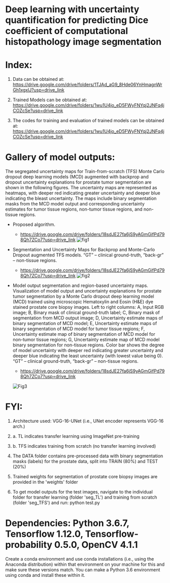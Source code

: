 
# Deep learning with uncertainty quantification for predicting Dice coefficient of computational histopathology image segmentation




# Index:

1. Data can be obtained at: https://drive.google.com/drive/folders/1TJAd_aG9_8Hde06YnHmagnWrGh1xgxlJ?usp=drive_link

2. Trained Models can be obtained at: https://drive.google.com/drive/folders/1wu1U4jo_eD5FWyFNYqj2JNFq4jCOZcSe?usp=drive_link

3. The codes for training and evaluation of trained models can be obtained at: https://drive.google.com/drive/folders/1wu1U4jo_eD5FWyFNYqj2JNFq4jCOZcSe?usp=drive_link

 

# Gallery of model outputs: 
The segregated uncertainty maps for Train-from-scratch (TFS) Monte Carlo dropout deep learning models (MCD) augmented with backprop and dropout uncertainty explanations for prostate tumor segmentation are shown in the following figures. The uncertainty maps are represented as heatmaps, with deeper red indicating greater uncertainty and deeper blue indicating the bleast uncertainty. The maps include binary segmentation masks from the MCD model output and corresponding uncertainty estimates for tumor tissue regions, non-tumor tissue regions, and non-tissue regions.

* Proposed algorithm.
  
  * https://drive.google.com/drive/folders/18sdJE27fa6jS9yAGmGifPd798Qh7ZCo7?usp=drive_link
![fig1](https://github.com/Dr-Pratik-Shah-UCI/EMBC2024_prostate/assets/20062780/f01fc9ff-7fab-41ce-93fa-73faf0c26d0b)

* Segmentation and Uncertainty Maps for Backprop and Monte-Carlo Dropout augmented TFS models. “GT” – clinical ground-truth, “back-gr” – non-tissue regions.

   * https://drive.google.com/drive/folders/18sdJE27fa6jS9yAGmGifPd798Qh7ZCo7?usp=drive_link
![fig2](https://github.com/Dr-Pratik-Shah-UCI/EMBC2024_prostate/assets/20062780/69c20679-6ed8-42b2-beb2-3d45c649af47)

* Model output segmentation and region-based uncertainty maps. Visualization of model output and uncertainty explanations for prostate tumor segmentation by a Monte Carlo dropout deep learning model (MCD) trained using microscopic Hematoxylin and Eosin (H&E) dye stained prostate core biopsy images. Left to right columns: A, Input RGB image; B, Binary mask of clinical ground-truth label; C, Binary mask of segmentation from MCD output image; D, Uncertainty estimate maps of binary segmentation of MCD model; E, Uncertainty estimate maps of binary segmentation of MCD model for tumor tissue regions; F, Uncertainty estimate map of binary segmentation of MCD model for non-tumor tissue regions; G, Uncertainty estimate map of MCD model binary segmentation for non-tissue regions. Color bar shows the degree of model uncertainty with deeper red indicating greater uncertainty and deeper blue indicating the least uncertainty (with lowest value being 0). “GT” – clinical ground-truth, “back-gr” – non-tissue regions.
   * https://drive.google.com/drive/folders/18sdJE27fa6jS9yAGmGifPd798Qh7ZCo7?usp=drive_link

   ![Fig3](https://github.com/Dr-Pratik-Shah-UCI/EMBC2024_prostate/assets/20062780/ef0438ae-b7dd-4094-9ee9-56076628daf4)

# FYI:

1. Architecture used: VGG-16-UNet (i.e., UNet encoder represents VGG-16 arch.)

2. a. TL indicates transfer learning using ImageNet pre-training
2. b. TFS indicates training from scratch (no transfer learning involved)

3. The DATA folder contains pre-processed data with binary segmentation masks (labels) for the prostate data, split into TRAIN (80%) and TEST (20%)

4. Trained  weights for segmentation of prostate core biopsy images are provided in the 'weights' folder

5. To get model outputs for the test images, navigate to the individual folder for transfer learning (folder 'seg_TL') and training from scratch (folder 'seg_TFS') and run: python test.py

# Dependencies: Python 3.6.7, Tensorflow 1.12.0, Tensorflow-probability 0.5.0, OpenCV 4.1.1 

Create a conda environment and use conda installations (i.e., using the Anaconda distribution) within that environment on your machine for this and make sure these versions match. You can make a Python 3.6 environment using conda and install these within it.
